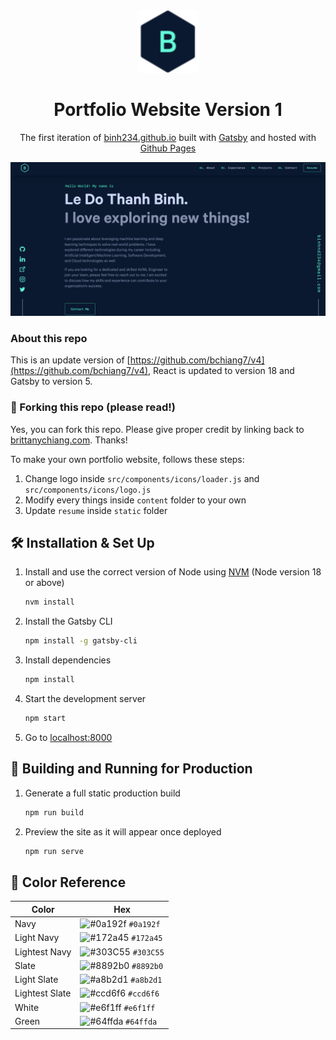 <div align="center">
  <img alt="Logo" src="src/images/logo.png" width="100" />
</div>
<h1 align="center">
  Portfolio Website Version 1
</h1>
<p align="center">
  The first iteration of <a href="https://binh234.github.io/" target="_blank">binh234.github.io</a> built with <a href="https://www.gatsbyjs.org/" target="_blank">Gatsby</a> and hosted with <a href="https://pages.github.com/" target="_blank">Github Pages</a>
</p>

<div align="center">
  <img alt="Demo" src="src/images/demo.png" />
</div>

### About this repo
This is an update version of [https://github.com/bchiang7/v4](https://github.com/bchiang7/v4), React is updated to version 18 and Gatsby to version 5.

### 🚨 Forking this repo (please read!)

Yes, you can fork this repo. Please give proper credit by linking back to [brittanychiang.com](https://brittanychiang.com). Thanks!

To make your own portfolio website, follows these steps:

1. Change logo inside `src/components/icons/loader.js` and `src/components/icons/logo.js`
2. Modify every things inside `content` folder to your own
3. Update `resume` inside `static` folder

## 🛠 Installation & Set Up

1. Install and use the correct version of Node using [NVM](https://github.com/nvm-sh/nvm) (Node version 18 or above)

   ```sh
   nvm install
   ```

2. Install the Gatsby CLI

   ```sh
   npm install -g gatsby-cli
   ```

3. Install dependencies

   ```sh
   npm install
   ```

4. Start the development server

   ```sh
   npm start
   ```

5. Go to [localhost:8000](http://localhost:8000)
## 🚀 Building and Running for Production

1. Generate a full static production build

   ```sh
   npm run build
   ```

1. Preview the site as it will appear once deployed

   ```sh
   npm run serve
   ```

## 🎨 Color Reference

| Color          | Hex                                                                |
| -------------- | ------------------------------------------------------------------ |
| Navy           | ![#0a192f](https://via.placeholder.com/10/0a192f?text=+) `#0a192f` |
| Light Navy     | ![#172a45](https://via.placeholder.com/10/0a192f?text=+) `#172a45` |
| Lightest Navy  | ![#303C55](https://via.placeholder.com/10/303C55?text=+) `#303C55` |
| Slate          | ![#8892b0](https://via.placeholder.com/10/8892b0?text=+) `#8892b0` |
| Light Slate    | ![#a8b2d1](https://via.placeholder.com/10/a8b2d1?text=+) `#a8b2d1` |
| Lightest Slate | ![#ccd6f6](https://via.placeholder.com/10/ccd6f6?text=+) `#ccd6f6` |
| White          | ![#e6f1ff](https://via.placeholder.com/10/e6f1ff?text=+) `#e6f1ff` |
| Green          | ![#64ffda](https://via.placeholder.com/10/64ffda?text=+) `#64ffda` |
